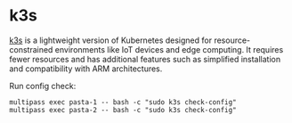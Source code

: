 # k3s

[k3s](https://k3s.io) is a lightweight version of Kubernetes designed for resource-constrained environments like IoT devices and edge computing. It requires fewer resources and has additional features such as simplified installation and compatibility with ARM architectures.

Run config check:
```console
multipass exec pasta-1 -- bash -c "sudo k3s check-config"
multipass exec pasta-2 -- bash -c "sudo k3s check-config"
```